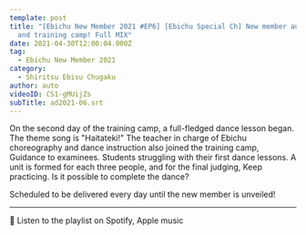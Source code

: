 ```yaml
---
template: post
title: "[Ebichu New Member 2021 #EP6] [Ebichu Special Ch] New member audition
  and training camp! Full MIX"
date: 2021-04-30T12:00:04.000Z
tag:
  - Ebichu New Member 2021
category:
  - Shiritsu Ebisu Chugaku
author: auto
videoID: CS1-gMUijZs
subTitle: ad2021-06.srt
---
```

On the second day of the training camp, a full-fledged dance lesson began.
The theme song is "Haitateki!"
The teacher in charge of Ebichu choreography and dance instruction also joined the training camp,
Guidance to examinees.
Students struggling with their first dance lessons.
A unit is formed for each three people, and for the final judging,
Keep practicing.
Is it possible to complete the dance?

Scheduled to be delivered every day until the new member is unveiled!

- - - - - - - - - - - - - - - - - - - - - - - - - - - - - - - - - - - - - - - - - - - - - - - - - - - - - - - - - - - - - - - -
🎵 Listen to the playlist on Spotify, Apple music